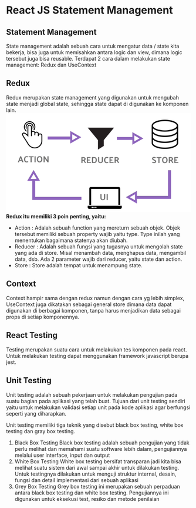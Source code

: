 # **React JS Statement Management**


## **Statement Management**
State management adalah sebuah cara untuk mengatur data / state kita bekerja, bisa juga untuk memisahkan antara logic dan view, dimana logic tersebut juga bisa reusable. Terdapat 2 cara dalam melakukan state management: Redux dan UseContext

## **Redux**
Redux merupakan state management yang digunakan untuk mengubah state menjadi global state, sehingga state dapat di digunakan ke komponen lain.
 ![alt text](redux.png)
**Redux itu memiliki 3 poin penting, yaitu:**
-	Action : Adalah sebuah function yang mereturn sebuah objek. Objek tersebut memiliki sebuah property wajib yaitu type. Type inilah yang menentukan bagaimana statenya akan diubah.
-	Reducer : Adalah sebuah fungsi yang tugasnya untuk mengolah state yang ada di store. Misal menambah data, menghapus data, mengambil data, dsb. Ada 2 parameter wajib dari reducer, yaitu state dan action.
-	Store : Store adalah tempat untuk menampung state.

## **Context**
Context hampir sama dengan redux namun dengan cara yg lebih simplex, UseContext juga dikatakan sebagai general store dimana data dapat digunakan di berbagai komponen, tanpa harus menjadikan data sebagai props di setiap komponennya.


## **React Testing**
Testing merupakan suatu cara untuk melakukan tes komponen pada react. Untuk melakukan testing dapat menggunakan framework javascript berupa jest.

## **Unit Testing**
Unit testing adalah sebuah pekerjaan untuk melakukan pengujian pada suatu bagian pada aplikasi yang telah buat. Tujuan dari unit testing sendiri yaitu untuk melakukan validasi setiap unit pada kode aplikasi agar berfungsi seperti yang diharapkan.

Unit testing memiliki tiga teknik yang disebut black box testing, white box testing dan gray box testing.
1.	Black Box Testing
Black box testing adalah sebuah pengujian yang tidak perlu melihat dan memahami suatu software lebih dalam, pengujiannya melalui user interface, input dan output
2.	White Box Testing
White box testing bersifat transparan jadi kita bisa melihat suatu sistem dari awal sampai akhir untuk dilakukan testing. Untuk testingnya dilakukan untuk menguji struktur internal, desain, fungsi dan detail implementasi dari sebuah aplikasi
3.	Grey Box Testing
Grey box testing ini merupakan sebuah perpaduan antara black box testing dan white box  testing. Pengujiannya ini digunakan untuk eksekusi test, resiko dan metode penilaian



